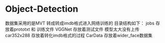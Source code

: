 # Object-Detection
数据集采用的是MVT
转成转成imdb格式进入网络训练的
目录结构如下：
	jobs	存放着prototxt 和 训练文件
	VGGNet	存放着测试文件 模型太大没有上传
	car352x288	存放着转化imdb格式的过程
	CarData	存放着wider_face数据集
	
